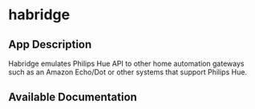 # habridge

## App Description

Habridge emulates Philips Hue API to other home automation gateways such as an Amazon Echo/Dot or other systems that support Philips Hue.

## Available Documentation

